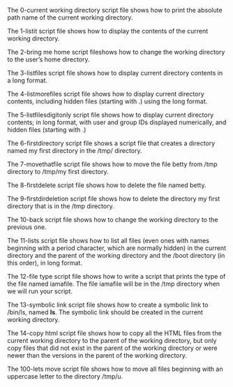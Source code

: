 The 0-current working directory  script file shows how to print the absolute path name of the current working directory.

The 1-listit script file shows how to display the contents of the current working directory.

The 2-bring me home script fileshows how to  change the working directory to the user’s home directory.

The 3-listfiles script file shows how to display current directory contents in a long format.

The 4-listmorefiles script file shows how to display current directory contents, including hidden files (starting with .) using  the long format.

The 5-listfilesdigitonly script file shows how to  display current directory contents; in long format, with user and group IDs displayed numerically, and hidden files (starting with .)

The 6-firstdirectory script file shows a script file that creates a directory named my first directory in the /tmp/ directory.

The 7-movethatfile script file shows how to move the file betty from /tmp directory to /tmp/my first directory.

The 8-firstdelete script file shows how to delete the file named betty.

The 9-firstdirdeletion script file shows how to delete the directory my first directory that is in the /tmp directory.

The 10-back script file shows how to change the working directory to the previous one.

The 11-lists script file shows how to list all files (even ones with names beginning with a period character, which are normally hidden) in the current directory and the parent of the working directory and the /boot directory (in this order), in long format.

The 12-file type script file shows how to write a script that prints the type of the file named iamafile. The file iamafile will be in the /tmp directory when we will run your script.

The 13-symbolic link script file shows how to create a symbolic link to /bin/ls, named __ls__. The symbolic link should be created in the current working directory.

The 14-copy html script file shows how to copy all the HTML files from the current working directory to the parent of the working directory, but only copy files that did not exist in the parent of the working directory or were newer than the versions in the parent of the working directory.

The 100-lets move script file shows how to move all files beginning with an uppercase letter to the directory /tmp/u.
